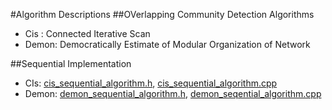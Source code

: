 #Algorithm Descriptions
##OVerlapping Community Detection Algorithms
- Cis : Connected Iterative Scan
- Demon: Democratically Estimate of Modular Organization of Network

##Sequential Implementation
- CIs: [cis_sequential_algorithm.h](sequential/cis_sequential_algorithm.h), [cis_sequential_algorithm.cpp](sequential/cis_sequential_algorithm.cpp)
- Demon: [demon_sequential_algorithm.h](sequential/demon_sequential_algorithm.h), [demon_seqential_algorithm.cpp](sequential/demon_seqential_algorithm.cpp)